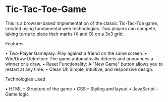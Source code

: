 # Tic-Tac-Toe-Game

This is a browser-based implementation of the classic Tic-Tac-Toe game, created using fundamental web technologies. Two players can compete, taking turns to place their marks (X and O) on a 3x3 grid.

Features

•	Two-Player Gameplay: Play against a friend on the same screen.
•	Win/Draw Detection: The game automatically detects and announces a winner or a draw.
•	Reset Functionality: A "New Game" button allows you to restart at any time.
•	Clean UI: Simple, intuitive, and responsive design.

Technologies Used

•	HTML – Structure of the game
•	CSS – Styling and layout
•	JavaScript – Game logic
